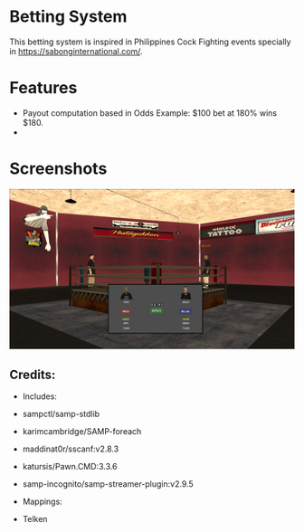# Betting System

This betting system is inspired in Philippines Cock Fighting events specially in https://sabonginternational.com/.

# Features
- Payout computation based in Odds Example: $100 bet at 180% wins $180.
- 

# Screenshots
![alt text](https://github.com/Drizzyz/Betting-System/blob/master/images/pic1.png?raw=true)

## Credits:

- Includes:
- sampctl/samp-stdlib
- karimcambridge/SAMP-foreach
- maddinat0r/sscanf:v2.8.3
- katursis/Pawn.CMD:3.3.6
- samp-incognito/samp-streamer-plugin:v2.9.5

- Mappings:
- Telken